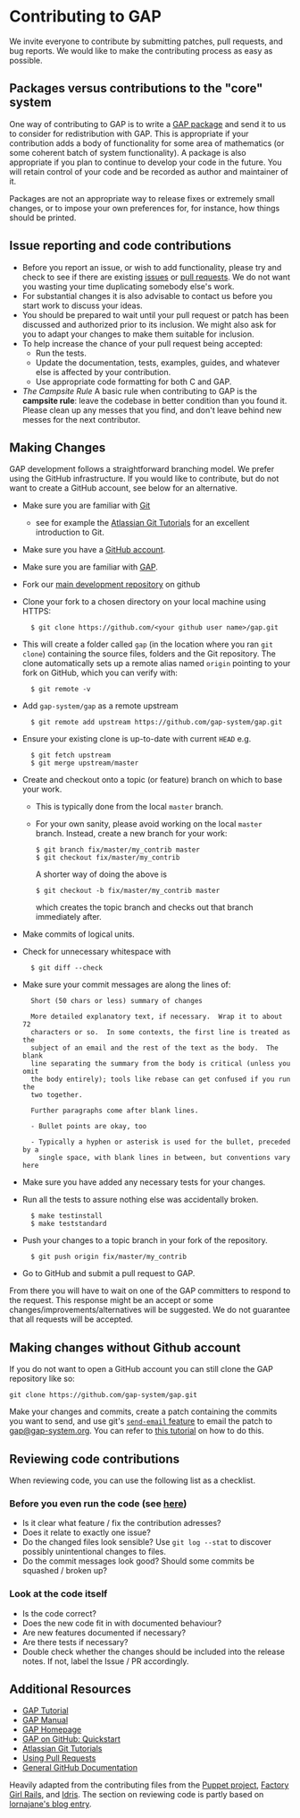 # Contributing to GAP

We invite everyone to contribute by submitting patches, pull requests, and
bug reports. We would like to make the contributing process as easy as
possible.

## Packages versus contributions to the "core" system

One way of contributing to GAP is to write a
[GAP package](https://www.gap-system.org/Packages/packages.html) and send it
to us to consider for redistribution with GAP.  This is appropriate if your
contribution adds a body of functionality for some area of mathematics (or
some coherent batch of system functionality). A package is also appropriate
if you plan to continue to develop your code in the future. You will retain
control of your code and be recorded as author and maintainer of it.

Packages are not an appropriate way to release fixes or extremely small
changes, or to impose your own preferences for, for instance, how things
should be printed.

## Issue reporting and code contributions

* Before you report an issue, or wish to add functionality, please try
  and check to see if there are existing
  [issues](https://github.com/gap-system/gap/issues) or
  [pull requests](https://github.com/gap-system/gap/pulls).
  We do not want you wasting your time duplicating somebody else's work.
* For substantial changes it is also advisable to contact us before
  you start work to discuss your ideas.
* You should be prepared to wait until your pull request or patch
  has been discussed and authorized prior to its inclusion. We might
  also ask for you to adapt your changes to make them suitable for
  inclusion.
* To help increase the chance of your pull request being accepted:
  * Run the tests.
  * Update the documentation, tests, examples, guides, and whatever
    else is affected by your contribution.
  * Use appropriate code formatting for both C and GAP.
* *The Campsite Rule*
  A basic rule when contributing to GAP is the **campsite rule**:
  leave the codebase in better condition than you found it.
  Please clean up any messes that you find, and don't
  leave behind new messes for the next contributor.

## Making Changes

GAP development follows a straightforward branching model. We prefer using
the GitHub infrastructure. If you would like to contribute, but do not want
to create a GitHub account, see below for an alternative.

* Make sure you are familiar with [Git](http://git-scm.com/book)
  * see for example the [Atlassian Git Tutorials](https://www.atlassian.com/git/tutorials/)
    for an excellent introduction to Git.
* Make sure you have a [GitHub account](https://github.com/signup/free).
* Make sure you are familiar with [GAP](https://www.gap-system.org/).
* Fork our [main development repository](https://github.com/gap-system/gap) on github
* Clone your fork to a chosen directory on your local machine using HTTPS:

        $ git clone https://github.com/<your github user name>/gap.git

* This will create a folder called `gap` (in the location where you ran `git
  clone`) containing the source files, folders and the Git repository.  The
  clone automatically sets up a remote alias named `origin` pointing to your
  fork on GitHub, which you can verify with:

        $ git remote -v

* Add `gap-system/gap` as a remote upstream

        $ git remote add upstream https://github.com/gap-system/gap.git

* Ensure your existing clone is up-to-date with current `HEAD` e.g.

        $ git fetch upstream
        $ git merge upstream/master

* Create and checkout onto a topic (or feature) branch on which to base your work.
  * This is typically done from the local `master` branch.
  * For your own sanity, please avoid working on the local `master` branch.
    Instead, create a new branch for your work:

        $ git branch fix/master/my_contrib master
        $ git checkout fix/master/my_contrib

    A shorter way of doing the above is

        $ git checkout -b fix/master/my_contrib master

    which creates the topic branch and checks out that branch immediately after.
* Make commits of logical units.
* Check for unnecessary whitespace with

        $ git diff --check

* Make sure your commit messages are along the lines of:

        Short (50 chars or less) summary of changes

        More detailed explanatory text, if necessary.  Wrap it to about 72
        characters or so.  In some contexts, the first line is treated as the
        subject of an email and the rest of the text as the body.  The blank
        line separating the summary from the body is critical (unless you omit
        the body entirely); tools like rebase can get confused if you run the
        two together.

        Further paragraphs come after blank lines.

        - Bullet points are okay, too

        - Typically a hyphen or asterisk is used for the bullet, preceded by a
          single space, with blank lines in between, but conventions vary here

* Make sure you have added any necessary tests for your changes.
* Run all the tests to assure nothing else was accidentally broken.

        $ make testinstall
        $ make teststandard

* Push your changes to a topic branch in your fork of the repository.

        $ git push origin fix/master/my_contrib

* Go to GitHub and submit a pull request to GAP.

From there you will have to wait on one of the GAP committers to respond to
the request. This response might be an accept or some
changes/improvements/alternatives will be suggested.  We do not guarantee
that all requests will be accepted.

## Making changes without Github account

If you do not want to open a GitHub account you can still clone the GAP
repository like so:

    git clone https://github.com/gap-system/gap.git


Make your changes and commits, create a patch containing the commits you
want to send, and use git's [`send-email` feature](http://git-scm.com/docs/git-send-email)
to email the patch to <gap@gap-system.org>.  You can refer to
[this tutorial](https://burzalodowa.wordpress.com/2013/10/05/how-to-send-patches-with-git-send-email/)
on how to do this.

## Reviewing code contributions

When reviewing code, you can use the following list as a checklist.

### Before you even run the code (see [here](https://lornajane.net/posts/2015/code-reviews-before-you-even-run-the-code))

* Is it clear what feature / fix the contribution adresses?
* Does it relate to exactly one issue?
* Do the changed files look sensible? Use `git log --stat` to discover
possibly unintentional changes to files.
* Do the commit messages look good? Should some commits be squashed / broken up?

### Look at the code itself

* Is the code correct?
* Does the new code fit in with documented behaviour?
* Are new features documented if necessary?
* Are there tests if necessary?
* Double check whether the changes should be included into the release notes.
If not, label the Issue / PR accordingly.

## Additional Resources

* [GAP Tutorial](https://www.gap-system.org/Manuals/doc/tut/chap0.html)
* [GAP Manual](https://www.gap-system.org/Manuals/doc/ref/chap0.html)
* [GAP Homepage](https://www.gap-system.org/)
* [GAP on GitHub: Quickstart](https://github.com/gap-system/gap-git-cheat-sheet/raw/master/gap-git-cheat-sheet.pdf)
* [Atlassian Git Tutorials](https://www.atlassian.com/git/tutorials/)
* [Using Pull Requests](https://help.github.com/articles/using-pull-requests)
* [General GitHub Documentation](https://help.github.com/)

Heavily adapted from the contributing files from the
[Puppet project](https://github.com/puppetlabs/puppet),
[Factory Girl Rails](https://github.com/thoughtbot/factory_girl_rails/blob/master/CONTRIBUTING.md),
and [Idris](https://github.com/idris-lang/Idris-dev).
The section on reviewing code is partly based on
[lornajane's blog entry](https://lornajane.net/posts/2015/code-reviews-before-you-even-run-the-code).
